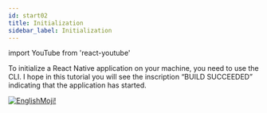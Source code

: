 ```yaml
---
id: start02
title: Initialization
sidebar_label: Initialization
---
```


import YouTube from 'react-youtube'

To initialize a React Native application on your machine, you need to use the CLI. I hope in this tutorial you will see the inscription “BUILD SUCCEEDED” indicating that the application has started.

<YouTube videoId='2qqyDTy4HBs' />

[![EnglishMoji!](/img/logo/NeuroCoder.png)](https://vk.com/neurocoder)

